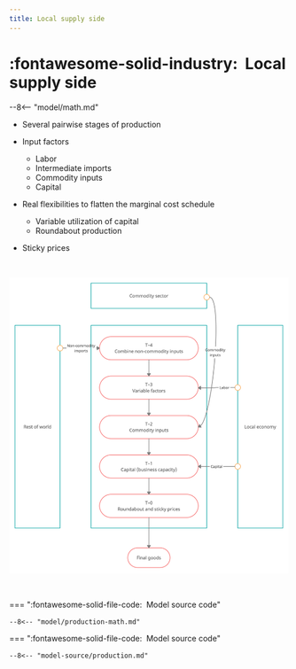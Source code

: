 ```yaml
---
title: Local supply side
---
```


# :fontawesome-solid-industry:  Local supply side

--8<-- "model/math.md"

* Several pairwise stages of production
  
* Input factors
    * Labor
    * Intermediate imports
    * Commodity inputs
    * Capital

* Real flexibilities to flatten the marginal cost schedule
    * Variable utilization of capital
    * Roundabout production

* Sticky prices


<br/>

![Local supply side](local-supply-side.png)

<br/>


=== ":fontawesome-solid-file-code:  Model source code"

    --8<-- "model/production-math.md"


=== ":fontawesome-solid-file-code:  Model source code"

    --8<-- "model-source/production.md"

